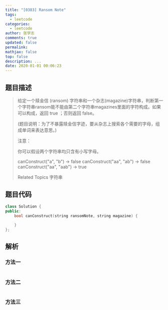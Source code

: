 ```yaml
---
title: "[0383] Ransom Note"
tags:
  - leetcode
categories:
  - leetcode
author: 张学志
comments: true
updated: false
permalink:
mathjax: false
top: false
description: ...
date: 2020-01-01 00:06:23
---
```


## 题目描述

> 给定一个赎金信 (ransom) 字符串和一个杂志(magazine)字符串，判断第一个字符串ransom能不能由第二个字符串magazines里面的字符构成。如果可以构成，返回 true ；否则返回 false。 
> 
> (题目说明：为了不暴露赎金信字迹，要从杂志上搜索各个需要的字母，组成单词来表达意思。) 
> 
> 注意： 
> 
> 你可以假设两个字符串均只含有小写字母。 
> 
> 
> canConstruct("a", "b") -> false
> canConstruct("aa", "ab") -> false
> canConstruct("aa", "aab") -> true
> 
> Related Topics 字符串

## 题目代码

```cpp
class Solution {
public:
    bool canConstruct(string ransomNote, string magazine) {
        
    }
};
```

## 解析

### 方法一

```cpp

```

### 方法二

```cpp

```

### 方法三

```cpp

```

